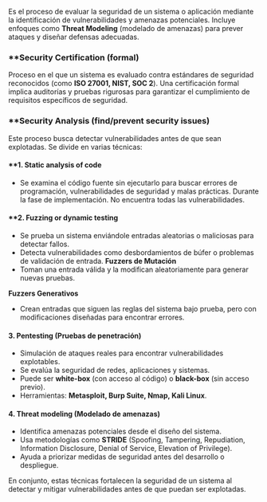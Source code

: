 
Es el proceso de evaluar la seguridad de un sistema o aplicación mediante la identificación de vulnerabilidades y amenazas potenciales. Incluye enfoques como **Threat Modeling** (modelado de amenazas) para prever ataques y diseñar defensas adecuadas.

### **Security Certification (formal) 

Proceso en el que un sistema es evaluado contra estándares de seguridad reconocidos (como **ISO 27001, NIST, SOC 2**). Una certificación formal implica auditorías y pruebas rigurosas para garantizar el cumplimiento de requisitos específicos de seguridad.

### **Security Analysis (find/prevent security issues) 

Este proceso busca detectar vulnerabilidades antes de que sean explotadas. Se divide en varias técnicas:

#### **1. Static analysis of code

- Se examina el código fuente sin ejecutarlo para buscar errores de programación, vulnerabilidades de seguridad y malas prácticas. Durante la fase de implementación. No encuentra todas las vulnerabilidades.

#### **2. Fuzzing or dynamic testing 

- Se prueba un sistema enviándole entradas aleatorias o maliciosas para detectar fallos.
- Detecta vulnerabilidades como desbordamientos de búfer o problemas de validación de entrada.
**Fuzzers de Mutación**
- Toman una entrada válida y la modifican aleatoriamente para generar nuevas pruebas.

**Fuzzers Generativos**
- Crean entradas que siguen las reglas del sistema bajo prueba, pero con modificaciones diseñadas para encontrar errores.
#### **3. Pentesting (Pruebas de penetración)**

- Simulación de ataques reales para encontrar vulnerabilidades explotables.
- Se evalúa la seguridad de redes, aplicaciones y sistemas.
- Puede ser **white-box** (con acceso al código) o **black-box** (sin acceso previo).
- Herramientas: **Metasploit, Burp Suite, Nmap, Kali Linux**.

#### **4. Threat modeling (Modelado de amenazas)**

- Identifica amenazas potenciales desde el diseño del sistema.
- Usa metodologías como **STRIDE** (Spoofing, Tampering, Repudiation, Information Disclosure, Denial of Service, Elevation of Privilege).
- Ayuda a priorizar medidas de seguridad antes del desarrollo o despliegue.

En conjunto, estas técnicas fortalecen la seguridad de un sistema al detectar y mitigar vulnerabilidades antes de que puedan ser explotadas.